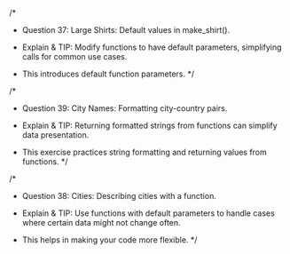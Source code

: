 /\*

- Question 37: Large Shirts: Default values in make_shirt().

- Explain & TIP: Modify functions to have default parameters, simplifying calls for common use cases.
- This introduces default function parameters.
  \*/

/\*

- Question 39: City Names: Formatting city-country pairs.

- Explain & TIP: Returning formatted strings from functions can simplify data presentation.
- This exercise practices string formatting and returning values from functions.
  \*/

/\*

- Question 38: Cities: Describing cities with a function.

- Explain & TIP: Use functions with default parameters to handle cases where certain data might not change often.
- This helps in making your code more flexible.
  \*/
